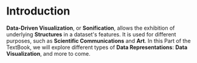 # Introduction

**Data-Driven Visualization**, or **Sonification**, allows the exhibition of underlying **Structures** in a dataset's features. It is used for different purposes, such as **Scientific Communications** and **Art**. In this Part of the TextBook, we will explore different types of **Data Representations**: **Data Visualization**, and more to come.